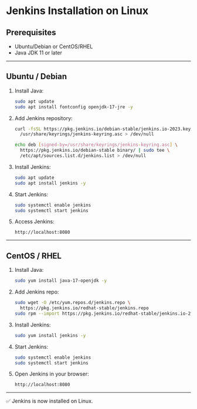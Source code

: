 # Jenkins Installation on Linux

## Prerequisites
- Ubuntu/Debian or CentOS/RHEL
- Java JDK 11 or later

---

## Ubuntu / Debian

1. Install Java:
   ```bash
   sudo apt update
   sudo apt install fontconfig openjdk-17-jre -y
   ```

2. Add Jenkins repository:
   ```bash
   curl -fsSL https://pkg.jenkins.io/debian-stable/jenkins.io-2023.key | sudo tee \
     /usr/share/keyrings/jenkins-keyring.asc > /dev/null

   echo deb [signed-by=/usr/share/keyrings/jenkins-keyring.asc] \
     https://pkg.jenkins.io/debian-stable binary/ | sudo tee \
     /etc/apt/sources.list.d/jenkins.list > /dev/null
   ```

3. Install Jenkins:
   ```bash
   sudo apt update
   sudo apt install jenkins -y
   ```

4. Start Jenkins:
   ```bash
   sudo systemctl enable jenkins
   sudo systemctl start jenkins
   ```

5. Access Jenkins:
   ```
   http://localhost:8080
   ```

---

## CentOS / RHEL

1. Install Java:
   ```bash
   sudo yum install java-17-openjdk -y
   ```

2. Add Jenkins repo:
   ```bash
   sudo wget -O /etc/yum.repos.d/jenkins.repo \
     https://pkg.jenkins.io/redhat-stable/jenkins.repo
   sudo rpm --import https://pkg.jenkins.io/redhat-stable/jenkins.io-2023.key
   ```

3. Install Jenkins:
   ```bash
   sudo yum install jenkins -y
   ```

4. Start Jenkins:
   ```bash
   sudo systemctl enable jenkins
   sudo systemctl start jenkins
   ```

5. Open Jenkins in your browser:
   ```
   http://localhost:8080
   ```

---

✅ Jenkins is now installed on Linux.

